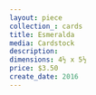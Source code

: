 ```yaml
---
layout: piece
collection_: cards
title: Esmeralda
media: Cardstock
description:
dimensions: 4½ x 5½
price: $3.50
create_date: 2016
---
```

